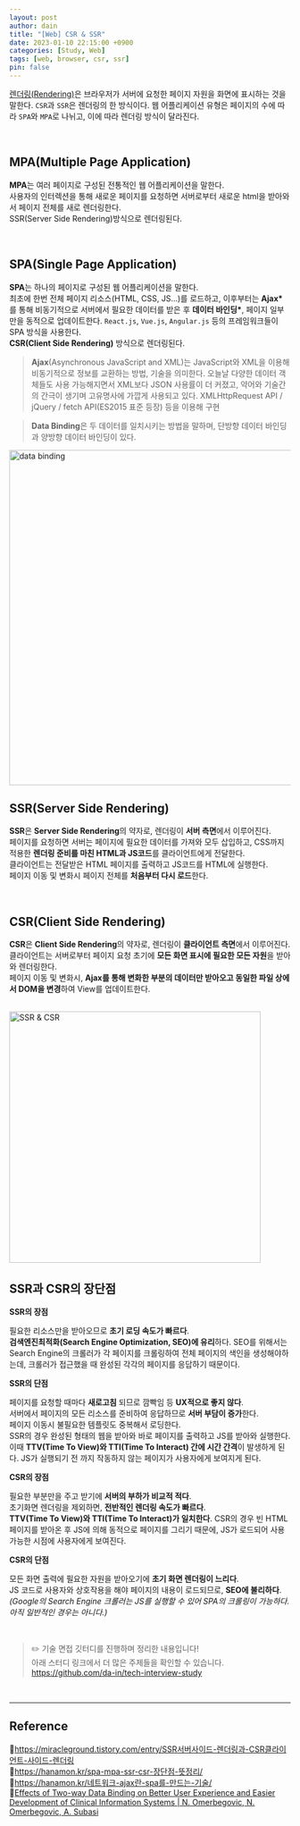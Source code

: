 ```yaml
---
layout: post
author: dain
title: "[Web] CSR & SSR"
date: 2023-01-10 22:15:00 +0900
categories: [Study, Web]
tags: [web, browser, csr, ssr]
pin: false
---
```


[렌더링(Rendering)](https://github.com/da-in/tech-interview-study/blob/main/Web/%EB%B8%8C%EB%9D%BC%EC%9A%B0%EC%A0%80%EC%99%80%20%EB%A0%8C%EB%8D%94%EB%A7%81.md)은 브라우저가 서버에 요청한 페이지 자원을 화면에 표시하는 것을 말한다. `CSR`과 `SSR`은 렌더링의 한 방식이다. 웹 어플리케이션 유형은 페이지의 수에 따라 `SPA`와 `MPA`로 나뉘고, 이에 따라 렌더링 방식이 달라진다.

<br/>

## MPA(Multiple Page Application)

**MPA**는 여러 페이지로 구성된 전통적인 웹 어플리케이션을 말한다.  
사용자의 인터렉션을 통해 새로운 페이지를 요청하면 서버로부터 새로운 html을 받아와서 페이지 전체를 새로 렌더링한다.  
SSR(Server Side Rendering)방식으로 렌더링된다.

<br/>

## SPA(Single Page Application)

**SPA**는 하나의 페이지로 구성된 웹 어플리케이션을 말한다.  
최초에 한번 전체 페이지 리소스(HTML, CSS, JS...)를 로드하고, 이후부터는 **Ajax\*** 를 통해 비동기적으로 서버에서 필요한 데이터를 받은 후 **데이터 바인딩\***, 페이지 일부만을 동적으로 업데이트한다.
`React.js`, `Vue.js`, `Angular.js` 등의 프레임워크들이 SPA 방식을 사용한다.  
**CSR(Client Side Rendering)** 방식으로 렌더링된다.

> **Ajax**(Asynchronous JavaScript and XML)는 JavaScript와 XML을 이용해 비동기적으로 정보를 교환하는 방법, 기술을 의미한다. 오늘날 다양한 데이터 객체들도 사용 가능해지면서 XML보다 JSON 사용률이 더 커졌고, 약어와 기술간의 간극이 생기며 고유명사에 가깝게 사용되고 있다.
> XMLHttpRequest API / jQuery / fetch API(ES2015 표준 등장) 등을 이용해 구현

> **Data Binding**은 두 데이터를 일치시키는 방법을 말하며, 단방향 데이터 바인딩과 양방향 데이터 바인딩이 있다.

<img src="https://user-images.githubusercontent.com/66757141/206862315-7dcfd719-bb5f-471e-8510-10378cc69f6c.png" alt="data binding" width="600px" />

<br/>

## SSR(Server Side Rendering)

**SSR**은 **Server Side Rendering**의 약자로, 렌더링이 **서버 측면**에서 이루어진다.  
페이지를 요청하면 서버는 페이지에 필요한 데이터를 가져와 모두 삽입하고, CSS까지 적용한 **렌더링 준비를 마친 HTML과 JS코드**를 클라이언트에게 전달한다.  
클라이언트는 전달받은 HTML 페이지를 출력하고 JS코드를 HTML에 실행한다.  
페이지 이동 및 변화시 페이지 전체를 **처음부터 다시 로드**한다.

<br/>

## CSR(Client Side Rendering)

**CSR**은 **Client Side Rendering**의 약자로, 렌더링이 **클라이언트 측면**에서 이루어진다.  
클라이언트는 서버로부터 페이지 요청 초기에 **모든 화면 표시에 필요한 모든 자원**을 받아와 렌더링한다.  
페이지 이동 및 변화시, **Ajax를 통해 변화한 부분의 데이터만 받아오고 동일한 파일 상에서 DOM을 변경**하여 View를 업데이트한다.

<br/>

<img src="https://linked2ev.github.io/assets/img/devlog/201808/2018-08-01-SPA-step1.png" alt="SSR & CSR" width="450px" />

<br/>

## SSR과 CSR의 장단점

**SSR의 장점**

필요한 리소스만을 받아오므로 **초기 로딩 속도가 빠르다**.  
**검색엔진최적화(Search Engine Optimization, SEO)에 유리**하다. SEO를 위해서는 Search Engine의 크롤러가 각 페이지를 크롤링하여 전체 페이지의 색인을 생성해야하는데, 크롤러가 접근했을 때 완성된 각각의 페이지를 응답하기 때문이다.

**SSR의 단점**

페이지를 요청할 때마다 **새로고침** 되므로 깜빡임 등 **UX적으로 좋지 않다**.  
서버에서 페이지의 모든 리소스를 준비하여 응답하므로 **서버 부담이 증가**한다.  
페이지 이동시 불필요한 템플릿도 중복해서 로딩한다.  
SSR의 경우 완성된 형태의 웹을 받아와 바로 페이지를 출력하고 JS를 받아와 실행한다. 이때 **TTV(Time To View)와 TTI(Time To Interact) 간에 시간 간격**이 발생하게 된다. JS가 실행되기 전 까지 작동하지 않는 페이지가 사용자에게 보여지게 된다.

**CSR의 장점**

필요한 부분만을 주고 받기에 **서버의 부하가 비교적 적다**.  
초기화면 렌더링을 제외하면, **전반적인 렌더링 속도가 빠르다**.  
**TTV(Time To View)와 TTI(Time To Interact)가 일치한다**. CSR의 경우 빈 HTML 페이지를 받아온 후 JS에 의해 동적으로 페이지를 그리기 때문에, JS가 로드되어 사용가능한 시점에 사용자에게 보여진다.

**CSR의 단점**

모든 화면 출력에 필요한 자원을 받아오기에 **초기 화면 렌더링이 느리다**.  
JS 코드로 사용자와 상호작용을 해야 페이지의 내용이 로드되므로, **SEO에 불리하다**.  
_(Google의 Search Engine 크롤러는 JS를 실행할 수 있어 SPA의 크롤링이 가능하다. 아직 일반적인 경우는 아니다.)_

<br/>

> ✏️ 기술 면접 깃터디를 진행하며 정리한 내용입니다!  
> 아래 스터디 링크에서 더 많은 주제들을 확인할 수 있습니다.  
> https://github.com/da-in/tech-interview-study

<br/>

---

## Reference

📄https://miracleground.tistory.com/entry/SSR서버사이드-렌더링과-CSR클라이언트-사이드-렌더링  
📄https://hanamon.kr/spa-mpa-ssr-csr-장단점-뜻정리/  
📄https://hanamon.kr/네트워크-ajax란-spa를-만드는-기술/  
📄[Effects of Two-way Data Binding on Better User Experience and Easier Development of Clinical Information Systems | N. Omerbegovic, N. Omerbegovic, A. Subasi](https://www.semanticscholar.org/paper/Effects-of-Two-way-Data-Binding-on-Better-User-and-Omerbegovic-Omerbegovic/efb2e5476dfbc843950d9fa304b06e78cbfb75e7)
